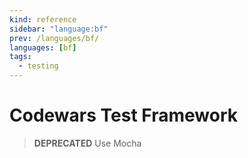 ```yaml
---
kind: reference
sidebar: "language:bf"
prev: /languages/bf/
languages: [bf]
tags:
  - testing
---
```


# Codewars Test Framework

> **DEPRECATED** Use Mocha

<!--
TODO: Finish this reference
TODO: Add tutorial and link to it
TODO: Add any recipes and link to them
-->
